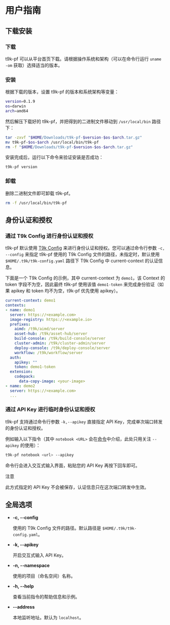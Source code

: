 # 用户指南

## 下载安装

### 下载

t9k-pf 可以从平台首页下载。请根据操作系统和架构（可以在命令行运行 `uname -om` 获取）选择适当的版本。

### 安装

根据下载的版本，设置 t9k-pf 的版本和系统架构等变量：

``` bash
version=0.1.9
os=darwin
arch=amd64
```

然后解压下载好的 t9k-pf，并把得到的二进制文件移动到 `/usr/local/bin` 路径下：

``` bash
tar -zxvf "$HOME/Downloads/t9k-pf-$version-$os-$arch.tar.gz"
mv t9k-pf-$os-$arch /usr/local/bin/t9k-pf
rm -f "$HOME/Downloads/t9k-pf-$version-$os-$arch.tar.gz"
```

安装完成后，运行以下命令来验证安装是否成功：

``` bash
t9k-pf version
```

### 卸载

删除二进制文件即可卸载 t9k-pf。

``` bash
rm -f /usr/local/bin/t9k-pf
```

## 身份认证和授权

### 通过 T9k Config 进行身份认证和授权

t9k-pf 默认使用 [T9k Config](../tensorstack-cli/user-guide.md#配置文件) 来进行身份认证和授权。您可以通过命令行参数 `-c, --config` 来指定 t9k-pf 使用的 T9k Config 文件的路径，未指定时，默认使用 `$HOME/.t9k/t9k-config.yaml` 路径下 T9k Config 中 current-context 的认证信息。

下面是一个 T9k Config 的示例，其中 current-context 为 `demo1`，该 Context 的 token 字段不为空，因此最终 t9k-pf 使用该值 `demo1-token` 来完成身份验证（如果 apikey 和 token 均不为空，t9k-pf 优先使用 apikey）。

``` yaml
current-context: demo1
contexts:
- name: demo1
  server: https://<example.com>
  image-registry: https://<example.io>
  prefixes:
    aimd: /t9k/aimd/server
    asset-hub: /t9k/asset-hub/server
    build-console: /t9k/build-console/server
    cluster-admin: /t9k/cluster-admin/server
    deploy-console: /t9k/deploy-console/server
    workflow: /t9k/workflow/server
  auth:
    apikey: ""
    token: demo1-token
  extension:
    codepack:
      data-copy-image: <your-image>
- name: demo2
  server: https://<example.com>
  ...
```

### 通过 API Key 进行临时身份认证和授权

t9k-pf 支持通过命令行参数 `-k,--apikey` 直接指定 API Key，完成单次端口转发的身份认证和授权。

例如输入以下指令（其中 `notebook <URL>` 会在[命令](./commands.md)中介绍，此处只用关注 `--apikey` 的使用）：

``` bash
t9k-pf notebook <url> --apikey
```

命令行会进入交互式输入界面，粘贴您的 API Key 再按下回车即可。

<aside class="note">
<div class="title">注意</div>

此方式指定的 API Key 不会被保存，认证信息只在这次端口转发中生效。

</aside>

## 全局选项

* **-c, --config**

    使用的 T9k Config 文件的路径。默认路径是 `$HOME/.t9k/t9k-config.yaml`。

* **-k, --apikey**

    开启交互式输入 API Key。

* **-n, --namespace** 

    使用的项目（命名空间）名称。

* **-h, --help** 

    查看当前指令的帮助信息和示例。

* **--address** 

    本地监听地址。默认为 `localhost`。
